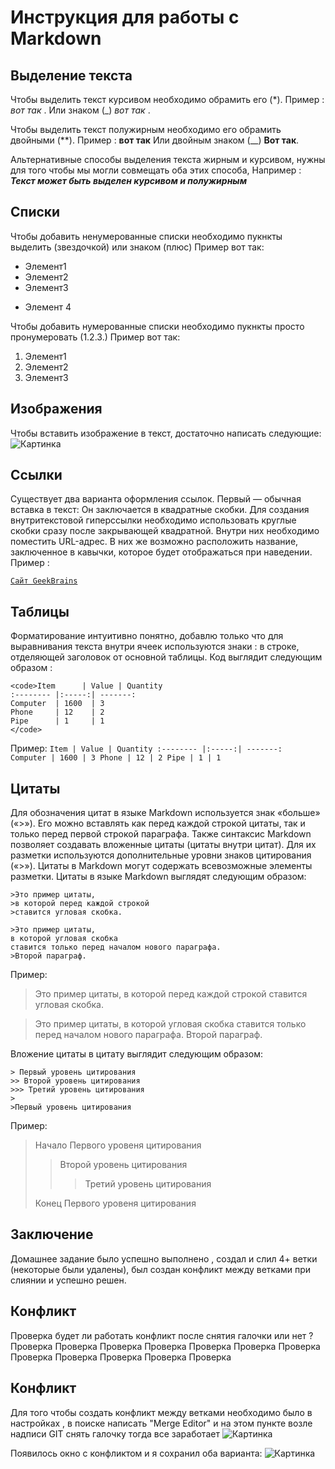 # Инструкция для работы с Markdown

## Выделение текста

Чтобы выделить текст курсивом необходимо обрамить его (*).
Пример : *вот так* . Или знаком (_) _вот так_ .

Чтобы выделить текст полужирным необходимо его обрамить двойными (**). 
Пример : **вот так**
Или двойным знаком (__)
__Вот так__.

Альтернативные способы выделения текста жирным и курсивом, нужны для того чтобы мы могли совмещать оба этих способа, Например :
_**Текст может быть выделен курсивом и полужирным**_


## Списки 


Чтобы добавить ненумерованные списки необходимо пукнкты выделить (звездочкой) или знаком (плюс)
Пример вот так:

* Элемент1
* Элемент2
* Элемент3
+ Элемент 4

Чтобы добавить нумерованные списки необходимо пукнкты просто пронумеровать (1.2.3.)
Пример вот так:

1. Элемент1
2. Элемент2
3. Элемент3

## Изображения

Чтобы вставить изображение в текст, достаточно написать следующие:
![Картинка](https://www.1zoom.ru/big2/706/253234-Sepik.jpg)

## Ссылки

Существует два варианта оформления ссылок. Первый — обычная вставка в текст:
Он заключается в квадратные скобки. Для создания внутритекстовой гиперссылки необходимо использовать круглые скобки сразу после закрывающей квадратной. Внутри них необходимо поместить URL-адрес. В них же возможно расположить название, заключенное в кавычки, которое будет отображаться при наведении. Пример :


<code>[Сайт GeekBrains](https://gb.ru "Главная страница GeekBrains")
</code>


## Таблицы

 Форматирование интуитивно понятно, добавлю только что для выравнивания текста внутри ячеек используются знаки : в строке, отделяющей заголовок от основной таблицы.
Код выглядит следующим образом :

~~~
<code>Item      | Value | Quantity
:-------- |:-----:| -------:
Computer  | 1600  | 3
Phone     | 12    | 2
Pipe      | 1     | 1
</code>
~~~
Пример:
<code>Item      | Value | Quantity
:-------- |:-----:| -------:
Computer  | 1600  | 3
Phone     | 12    | 2
Pipe      | 1     | 1
</code>


## Цитаты 


Для обозначения цитат в языке Markdown используется знак «больше» («>»). Его можно вставлять как перед каждой строкой цитаты, так и только перед первой строкой параграфа. Также синтаксис Markdown позволяет создавать вложенные цитаты (цитаты внутри цитат). Для их разметки используются дополнительные уровни знаков цитирования («>»). Цитаты в Markdown могут содержать всевозможные элементы разметки. Цитаты в языке Markdown выглядят следующим образом:
~~~
>Это пример цитаты,
>в которой перед каждой строкой
>ставится угловая скобка.

>Это пример цитаты,
в которой угловая скобка
ставится только перед началом нового параграфа.
>Второй параграф.
~~~
Пример:
>Это пример цитаты,
>в которой перед каждой строкой
>ставится угловая скобка.

>Это пример цитаты,
в которой угловая скобка
ставится только перед началом нового параграфа.
>Второй параграф.

Вложение цитаты в цитату выглядит следующим образом:
~~~
> Первый уровень цитирования
>> Второй уровень цитирования
>>> Третий уровень цитирования
>
>Первый уровень цитирования
~~~
Пример:
> Начало Первого уровеня цитирования
>> Второй уровень цитирования
>>> Третий уровень цитирования
>
> Конец Первого уровеня цитирования
## Заключение

Домашнее задание было успешно выполнено , создал и слил 4+ ветки (некоторые были удалены), был создан конфликт между ветками при слиянии и успешно решен.

## Конфликт

Проверка будет ли работать конфликт после снятия галочки или нет ?
Проверка
Проверка            Проверка               Проверка
Проверка  Проверка
Проверка 
Проверка                       Проверка
Проверка
Проверка
Проверка

## Конфликт
Для того чтобы создать конфликт между ветками необходимо было в настройках , в поиске написать "Merge Editor" и на этом пункте возле надписи GIT снять галочку тогда все заработает 
![Картинка](https://i.postimg.cc/qRh7w0q9/2022-09-03-21-17-52.png)


Появилось окно с конфликтом и я сохранил оба варианта:
![Картинка](https://sun9-76.userapi.com/impg/fNE8xy8mYqjCMl47UJ9dMj1dL5frY9q0Jdl0JA/HhWah2cJ2LE.jpg?size=1318x974&quality=96&sign=291be532d899e63f5f775e9e0ec2a73b&type=album)
